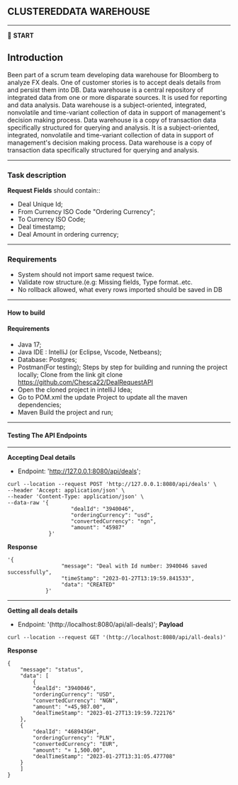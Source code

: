## CLUSTEREDDATA WAREHOUSE
---
:scroll: **START**
## Introduction
Been part of a scrum team developing data warehouse for Bloomberg to analyze FX deals. One of customer stories is to accept deals details from and persist them into DB.
Data warehouse is a central repository of integrated data from one or more disparate sources. It is used for reporting and data analysis. Data warehouse is a subject-oriented, integrated, nonvolatile and time-variant collection of data in support of management's decision making process. Data warehouse is a copy of transaction data specifically structured for querying and analysis. It is a subject-oriented, integrated, nonvolatile and time-variant collection of data in support of management's decision making process. Data warehouse is a copy of transaction data specifically structured for querying and analysis.

---
### Task description
**Request Fields** should contain::
- Deal Unique Id;
- From Currency ISO Code "Ordering Currency";
- To Currency ISO Code;
- Deal timestamp;
- Deal Amount in ordering currency;

---
### Requirements

- System should not import same request twice.
- Validate row structure.(e.g: Missing fields, Type format..etc.
- No rollback allowed, what every rows imported should be saved in DB

---
#### How to build
#### Requirements
- Java 17;
- Java IDE : IntelliJ (or Eclipse, Vscode, Netbeans);
- Database: Postgres;
- Postman(For testing);
  Steps by step for building and running the project locally;
  Clone from the link git clone https://github.com/Chesca22/DealRequestAPI
- Open the cloned project in intelliJ Idea;
- Go to POM.xml the update Project to update all the maven dependencies;
- Maven Build the project and run;
---
#### Testing The API Endpoints
---
**Accepting Deal details**
- Endpoint: 'http://127.0.0.1:8080/api/deals';
```
curl --location --request POST 'http://127.0.0.1:8080/api/deals' \
--header 'Accept: application/json' \
--header 'Content-Type: application/json' \
--data-raw '{
                    "dealId": "3940046",
                    "orderingCurrency": "usd",
                    "convertedCurrency": "ngn",
                    "amount": "45987"
             }'
````
**Response**
```
'{
                 "message": "Deal with Id number: 3940046 saved successfully",
                 "timeStamp": "2023-01-27T13:19:59.841533",
                 "data": "CREATED"
            }'
```
---

**Getting all deals details**
- Endpoint: '(http://localhost:8080/api/all-deals)';
  **Payload**
```
curl --location --request GET '(http://localhost:8080/api/all-deals)'
````
**Response**
```
{
    "message": "status",
    "data": [
        {
        "dealId": "3940046",
        "orderingCurrency": "USD",
        "convertedCurrency": "NGN",
        "amount": "¤45,987.00",
        "dealTimeStamp": "2023-01-27T13:19:59.722176"
    },
    {
        "dealId": "468943GH",
        "orderingCurrency": "PLN",
        "convertedCurrency": "EUR",
        "amount": "¤ 1,500.00",
        "dealTimeStamp": "2023-01-27T13:31:05.477708"
    }
    ]
}
```


